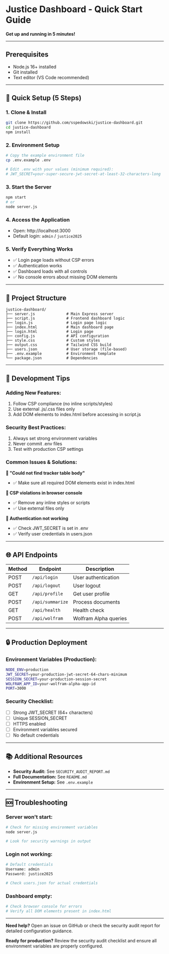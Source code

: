 # Justice Dashboard - Quick Start Guide

**Get up and running in 5 minutes!**

---

## Prerequisites

- Node.js 16+ installed
- Git installed
- Text editor (VS Code recommended)

---

## 🚀 Quick Setup (5 Steps)

### 1. **Clone & Install**
```bash
git clone https://github.com/sspedowski/justice-dashboard.git
cd justice-dashboard
npm install
```

### 2. **Environment Setup**
```bash
# Copy the example environment file
cp .env.example .env

# Edit .env with your values (minimum required):
# JWT_SECRET=your-super-secure-jwt-secret-at-least-32-characters-long
```

### 3. **Start the Server**
```bash
npm start
# or
node server.js
```

### 4. **Access the Application**
- Open: http://localhost:3000
- Default login: `admin` / `justice2025`

### 5. **Verify Everything Works**
- ✅ Login page loads without CSP errors
- ✅ Authentication works
- ✅ Dashboard loads with all controls
- ✅ No console errors about missing DOM elements

---

## 📁 Project Structure

```
justice-dashboard/
├── server.js              # Main Express server
├── script.js              # Frontend dashboard logic
├── login.js               # Login page logic
├── index.html             # Main dashboard page
├── login.html             # Login page
├── config.js              # API configuration
├── style.css              # Custom styles
├── output.css             # Tailwind CSS build
├── users.json             # User storage (file-based)
├── .env.example           # Environment template
└── package.json           # Dependencies
```

---

## 🔧 Development Tips

### **Adding New Features:**
1. Follow CSP compliance (no inline scripts/styles)
2. Use external .js/.css files only
3. Add DOM elements to index.html before accessing in script.js

### **Security Best Practices:**
1. Always set strong environment variables
2. Never commit .env files
3. Test with production CSP settings

### **Common Issues & Solutions:**

**🚫 "Could not find tracker table body"**
- ✅ Make sure all required DOM elements exist in index.html

**🚫 CSP violations in browser console**
- ✅ Remove any inline styles or scripts
- ✅ Use external files only

**🚫 Authentication not working**
- ✅ Check JWT_SECRET is set in .env
- ✅ Verify user credentials in users.json

---

## 🌐 API Endpoints

| Method | Endpoint | Description |
|--------|----------|-------------|
| POST | `/api/login` | User authentication |
| POST | `/api/logout` | User logout |
| GET | `/api/profile` | Get user profile |
| POST | `/api/summarize` | Process documents |
| GET | `/api/health` | Health check |
| POST | `/api/wolfram` | Wolfram Alpha queries |

---

## 🔒 Production Deployment

### **Environment Variables (Production):**
```bash
NODE_ENV=production
JWT_SECRET=your-production-jwt-secret-64-chars-minimum
SESSION_SECRET=your-production-session-secret
WOLFRAM_APP_ID=your-wolfram-alpha-app-id
PORT=3000
```

### **Security Checklist:**
- [ ] Strong JWT_SECRET (64+ characters)
- [ ] Unique SESSION_SECRET
- [ ] HTTPS enabled
- [ ] Environment variables secured
- [ ] No default credentials

---

## 📚 Additional Resources

- **Security Audit:** See `SECURITY_AUDIT_REPORT.md`
- **Full Documentation:** See `README.md`
- **Environment Setup:** See `.env.example`

---

## 🆘 Troubleshooting

### **Server won't start:**
```bash
# Check for missing environment variables
node server.js

# Look for security warnings in output
```

### **Login not working:**
```bash
# Default credentials
Username: admin
Password: justice2025

# Check users.json for actual credentials
```

### **Dashboard empty:**
```bash
# Check browser console for errors
# Verify all DOM elements present in index.html
```

---

**Need help?** Open an issue on GitHub or check the security audit report for detailed configuration guidance.

**Ready for production?** Review the security audit checklist and ensure all environment variables are properly configured.
